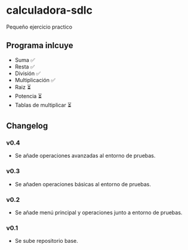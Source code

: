 # calculadora-sdlc

Pequeño ejercicio practico

## Programa inlcuye

- Suma ✅
- Resta ✅
- División ✅
- Multiplicación ✅
- Raiz ⏳
- Potencia ⏳
- Tablas de multiplicar ⏳

## Changelog


### v0.4

- Se añade operaciones avanzadas al entorno de pruebas.

### v0.3

- Se añaden operaciones básicas al entorno de pruebas.

### v0.2

- Se añade menú principal y operaciones junto a entorno de pruebas.

### v0.1

- Se sube repositorio base.
